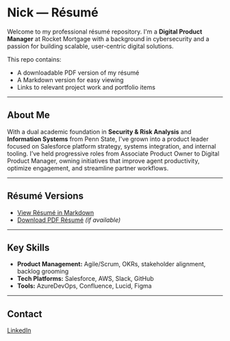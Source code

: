 # Nick — Résumé

Welcome to my professional résumé repository. I'm a **Digital Product Manager** at Rocket Mortgage with a background in cybersecurity and a passion for building scalable, user-centric digital solutions.

This repo contains:
- A downloadable PDF version of my résumé
- A Markdown version for easy viewing
- Links to relevant project work and portfolio items

---

## About Me

With a dual academic foundation in **Security & Risk Analysis** and **Information Systems** from Penn State, I've grown into a product leader focused on Salesforce platform strategy, systems integration, and internal tooling. I’ve held progressive roles from Associate Product Owner to Digital Product Manager, owning initiatives that improve agent productivity, optimize engagement, and streamline partner workflows.

---

## Résumé Versions

- [View Résumé in Markdown](resume.md)
- [Download PDF Résumé](./NickGug_Resume.pdf) *(if available)*

---

## Key Skills

- **Product Management:** Agile/Scrum, OKRs, stakeholder alignment, backlog grooming  
- **Tech Platforms:** Salesforce, AWS, Slack, GitHub  
- **Tools:** AzureDevOps, Confluence, Lucid, Figma 

---

## Contact
  
[LinkedIn](https://www.linkedin.com/in/nicholasguglielmetti)